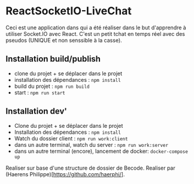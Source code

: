 # ReactSocketIO-LiveChat
Ceci est une application dans qui a été réaliser dans le but d'apprendre à utiliser Socket.IO avec React.
C'est un petit tchat en temps réel avec des pseudos (UNIQUE et non senssible à la casse).

## Installation build/publish
* clone du projet + se déplacer dans le projet
* installation des dépendances : `npm install`
* build du projet : `npm run build`
* start : `npm run start`

## Installation dev'
* Clone du projet + se déplacer dans le projet
* Installation des dépendances : `npm install`
* Watch du dossier client : `npm run work:client`
* dans un autre terminal, watch du server : `npm run work:server`
* dans un autre terminal (encore), lancement de docker: `docker-compose up`

Realiser sur base d'une structure de dossier de Becode.
Realiser par (Haerens Philippe)[https://github.com/haerphi/].
